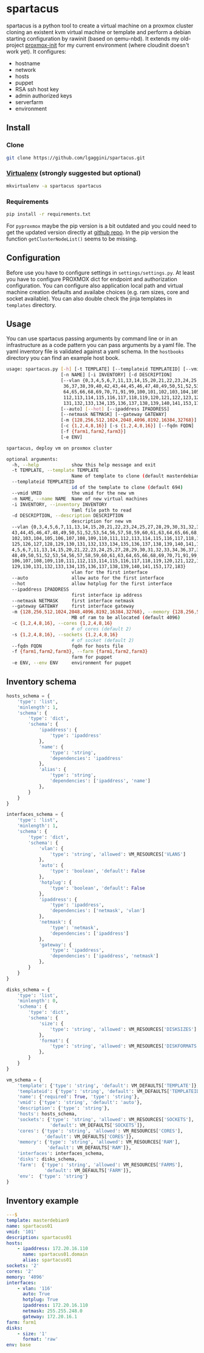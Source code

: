 # spartacus

spartacus is a python tool to create a virtual machine on a proxmox cluster cloning an existent kvm virtual machine or
template and perform a debian starting configuration by rawinit (based on qemu-nbd).
It extends my old-project [proxmox-init](https://github.com/libersoft/proxmox-init) for my current environment (where cloudinit doesn't work yet).
It configures:

* hostname
* network
* hosts
* puppet
* RSA ssh host key
* admin authorized keys
* serverfarm
* environment

## Install
### Clone
```bash
git clone https://github.com/lgaggini/spartacus.git
```

### [Virtualenv](https://virtualenvwrapper.readthedocs.io/en/latest/command_ref.html) (strongly suggested but optional)
```bash
mkvirtualenv -a spartacus spartacus
```

### Requirements
```bash
pip install -r requirements.txt
```
For `pyproxmox` maybe the pip version is a bit outdated and you could need to get the updated version directly at
[github repo](https://github.com/Daemonthread/pyproxmox).
In the pip version the function `getClusterNodeList()` seems to be missing.

## Configuration
Before use you have to configure settings in `settings/settings.py`. At least you have to configure PROXMOX dict for endpoint and
authorization configuration. You can configure also application local path and virtual machine creation defaults and availabe choices
(e.g. ram sizes, core and socket available).
You can also double check the jinja templates in `templates` directory.

## Usage

You can use spartacus passing arguments by command line or in an infrastructure as a code pattern you can pass arguments by a yaml file.
The yaml inventory file is validated against a yaml schema.
In the `hostbooks` directory you can find an example host book.

```bash
usage: spartacus.py [-h] [-t TEMPLATE] [--templateid TEMPLATEID] [--vmid VMID]
                    [-n NAME] [-i INVENTORY] [-d DESCRIPTION]
                    [--vlan {0,3,4,5,6,7,11,13,14,15,20,21,22,23,24,25,27,28,29,30,31,32,33,34,
                     36,37,38,39,40,42,43,44,45,46,47,48,49,50,51,52,53,54,56,57,58,59,60,61,63,
                     64,65,66,68,69,70,71,91,99,100,101,102,103,104,105,106,107,108,109,110,111,
                     112,113,114,115,116,117,118,119,120,121,122,123,124,125,126,127,128,129,130,
                     131,132,133,134,135,136,137,138,139,140,141,153,172,183}]
                    [--auto] [--hot] [--ipaddress IPADDRESS]
                    [--netmask NETMASK] [--gateway GATEWAY]
                    [-m {128,256,512,1024,2048,4096,8192,16384,32768}]
                    [-c {1,2,4,8,16}] [-s {1,2,4,8,16}] [--fqdn FQDN]
                    [-f {farm1,farm2,farm3}]
                    [-e ENV]

spartacus, deploy vm on proxmox cluster

optional arguments:
  -h, --help            show this help message and exit
  -t TEMPLATE, --template TEMPLATE
                        Name of template to clone (default masterdebian9)
  --templateid TEMPLATEID
                        id of the template to clone (default 694)
  --vmid VMID           the vmid for the new vm
  -n NAME, --name NAME  Name of new virtual machines
  -i INVENTORY, --inventory INVENTORY
                        Yaml file path to read
  -d DESCRIPTION, --description DESCRIPTION
                        description for new vm
  --vlan {0,3,4,5,6,7,11,13,14,15,20,21,22,23,24,25,27,28,29,30,31,32,33,34,36,37,38,39,40,42,
  43,44,45,46,47,48,49,50,51,52,53,54,56,57,58,59,60,61,63,64,65,66,68,69,70,71,91,99,100,101,
  102,103,104,105,106,107,108,109,110,111,112,113,114,115,116,117,118,119,120,121,122,123,124,
  125,126,127,128,129,130,131,132,133,134,135,136,137,138,139,140,141,153,172,183}, --net {0,3,
  4,5,6,7,11,13,14,15,20,21,22,23,24,25,27,28,29,30,31,32,33,34,36,37,38,39,40,42,43,44,45,46,47,
  48,49,50,51,52,53,54,56,57,58,59,60,61,63,64,65,66,68,69,70,71,91,99,100,101,102,103,104,105,
  106,107,108,109,110,111,112,113,114,115,116,117,118,119,120,121,122,123,124,125,126,127,128,
  129,130,131,132,133,134,135,136,137,138,139,140,141,153,172,183}
                        vlan for the first interface
  --auto                allow auto for the first interface
  --hot                 allow hotplug for the first interface
  --ipaddress IPADDRESS
                        first interface ip address
  --netmask NETMASK     first interface netmask
  --gateway GATEWAY     first interface gateway
  -m {128,256,512,1024,2048,4096,8192,16384,32768}, --memory {128,256,512,1024,2048,4096,8192,16384,32768}
                        MB of ram to be allocated (default 4096)
  -c {1,2,4,8,16}, --cores {1,2,4,8,16}
                        # of cores (default 2)
  -s {1,2,4,8,16}, --sockets {1,2,4,8,16}
                        # of socket (default 2)
  --fqdn FQDN           fqdn for hosts file
  -f {farm1,farm2,farm3}, --farm {farm1,farm2,farm3}
                        farm for puppet
  -e ENV, --env ENV     environment for puppet

```

## Inventory schema
```python
hosts_schema = {
    'type': 'list',
    'minlength': 1,
    'schema': {
        'type': 'dict',
        'schema': {
            'ipaddress': {
                'type': 'ipaddress'
            },
            'name': {
                'type': 'string',
                'dependencies': 'ipaddress'
            },
            'alias': {
                'type': 'string',
                'dependencies': ['ipaddress', 'name']
            },
        }
    }
}

interfaces_schema = {
    'type': 'list',
    'minlength': 1,
    'schema': {
        'type': 'dict',
        'schema': {
            'vlan': {
                'type': 'string', 'allowed': VM_RESOURCES['VLANS']
            },
            'auto': {
                'type': 'boolean', 'default': False
            },
            'hotplug': {
                'type': 'boolean', 'default': False
            },
            'ipaddress': {
                'type': 'ipaddress',
                'dependencies': ['netmask', 'vlan']
            },
            'netmask': {
                'type': 'netmask',
                'dependencies': ['ipaddress']
            },
            'gateway': {
                'type': 'ipaddress',
                'dependencies': ['ipaddress', 'netmask']
            },
        }
    }
}

disks_schema = {
    'type': 'list',
    'minlength': 0,
    'schema': {
        'type': 'dict',
        'schema': {
            'size': {
                'type': 'string', 'allowed': VM_RESOURCES['DISKSIZES']
            },
            'format': {
                'type': 'string', 'allowed': VM_RESOURCES['DISKFORMATS']
            },
        }
    }
}

vm_schema = {
    'template': {'type': 'string', 'default': VM_DEFAULTS['TEMPLATE']},
    'templateid': {'type': 'string', 'default': VM_DEFAULTS['TEMPLATEID']},
    'name': {'required': True, 'type': 'string'},
    'vmid': {'type': 'string', 'default': 'auto'},
    'description': {'type': 'string'},
    'hosts': hosts_schema,
    'sockets': {'type': 'string', 'allowed': VM_RESOURCES['SOCKETS'],
                'default': VM_DEFAULTS['SOCKETS']},
    'cores': {'type': 'string', 'allowed': VM_RESOURCES['CORES'],
              'default': VM_DEFAULTS['CORES']},
    'memory': {'type': 'string', 'allowed': VM_RESOURCES['RAM'],
               'default': VM_DEFAULTS['RAM']},
    'interfaces': interfaces_schema,
    'disks': disks_schema,
    'farm':  {'type': 'string', 'allowed': VM_RESOURCES['FARMS'],
              'default': VM_DEFAULTS['FARM']},
    'env':  {'type': 'string'}
}
```

## Inventory example
```yml
---$                                                                                                                                                                                                                
template: masterdebian9
name: spartacus01
vmid: '101'
description: spartacus01
hosts:
    - ipaddress: 172.20.16.110
      name: spartacus01.domain
      alias: spartacus01
sockets: '2'
cores: '2'
memory: '4096'
interfaces:
    - vlan: '116'
      auto: True
      hotplug: True
      ipaddress: 172.20.16.110
      netmask: 255.255.248.0
      gateway: 172.20.16.1
farm: farm1
disks:
    - size: '1'
      format: 'raw'
env: base
```
